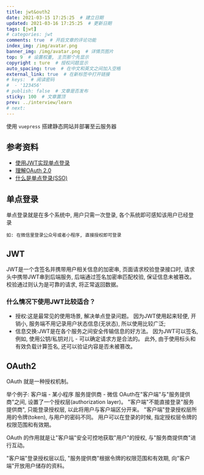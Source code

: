 ```yaml
---
title: jwt&outh2
date: 2021-03-15 17:25:25  # 建立日期
updated: 2021-03-16 17:25:25  # 更新日期
tags: [jwt]
# categories: jwt
comments: true  # 开启文章的评论功能
index_img: /img/avatar.png
banner_img: /img/avatar.png  # 详情页图片
top: 9  # 设置权重, 主页那个先显示
copyright : ture  # 授权问题显示
auto_spacing: true  # 在中文和英文之间加入空格
external_link: true  # 在新标签中打开链接
# keys:  # 阅读密码
#  - '123456'
# publish: false  # 文章是否发布
sticky: 100  # 文章置顶
prev: ../interview/learn
# next:
---
```


使用 `vuepress` 搭建静态网站并部署至云服务器
<!-- more -->

## 参考资料
- [使用JWT实现单点登录](https://blog.csdn.net/weixin_42873937/article/details/82460997)
- [理解OAuth 2.0](https://www.ruanyifeng.com/blog/2014/05/oauth_2_0.html)
- [什么是单点登录(SSO)](https://mp.weixin.qq.com/s/drPVkRbCsDIlX6Ls2pDmqA)

## 单点登录

单点登录就是在多个系统中, 用户只需一次登录, 各个系统即可感知该用户已经登录

`如: 在微信里登录公众号或者小程序, 直接授权即可登录`

## JWT
JWT是一个含签名并携带用户相关信息的加密串, 页面请求校验登录接口时, 请求头中携带JWT串到后端服务, 后端通过签名加密串匹配校验, 保证信息未被篡改。 校验通过则认为是可靠的请求, 将正常返回数据。 
### 什么情况下使用JWT比较适合？
- 授权:这是最常见的使用场景, 解决单点登录问题。 因为JWT使用起来轻便, 开销小, 服务端不用记录用户状态信息(无状态), 所以使用比较广泛;
- 信息交换:JWT是在各个服务之间安全传输信息的好方法。 因为JWT可以签名, 例如, 使用公钥/私钥对儿 - 可以确定请求方是合法的。 此外, 由于使用标头和有效负载计算签名, 还可以验证内容是否未被篡改。 


## OAuth2
OAuth 就是一种授权机制。 

举个例子:
客户端 - 某小程序 服务提供商 - 微信 
OAuth在"客户端"与"服务提供商"之间, 设置了一个授权层(authorization layer)。 "客户端"不能直接登录"服务提供商", 只能登录授权层, 以此将用户与客户端区分开来。 "客户端"登录授权层所用的令牌(token), 与用户的密码不同。 用户可以在登录的时候, 指定授权层令牌的权限范围和有效期。 

OAuth 的作用就是让"客户端"安全可控地获取"用户"的授权, 与"服务商提供商"进行互动。 

"客户端"登录授权层以后, "服务提供商"根据令牌的权限范围和有效期, 向"客户端"开放用户储存的资料。 
